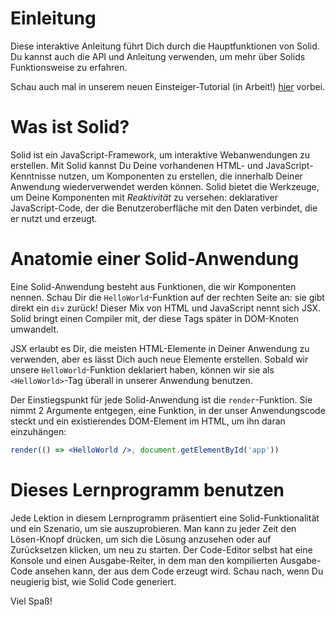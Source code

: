 # Einleitung

Diese interaktive Anleitung führt Dich durch die Hauptfunktionen von Solid. Du kannst auch die API und Anleitung verwenden, um mehr über Solids Funktionsweise zu erfahren.

Schau auch mal in unserem neuen Einsteiger-Tutorial (in Arbeit!) [hier](https://docs.solidjs.com/tutorials/getting-started-with-solid/) vorbei.

# Was ist Solid?

Solid ist ein JavaScript-Framework, um interaktive Webanwendungen zu erstellen.
Mit Solid kannst Du Deine vorhandenen HTML- und JavaScript-Kenntnisse nutzen, um Komponenten zu erstellen, die innerhalb Deiner Anwendung wiederverwendet werden können.
Solid bietet die Werkzeuge, um Deine Komponenten mit _Reaktivität_ zu versehen: deklarativer JavaScript-Code, der die Benutzeroberfläche mit den Daten verbindet, die er nutzt und erzeugt.

# Anatomie einer Solid-Anwendung

Eine Solid-Anwendung besteht aus Funktionen, die wir Komponenten nennen. Schau Dir die `HelloWorld`-Funktion auf der rechten Seite an: sie gibt direkt ein `div` zurück! Dieser Mix von HTML und JavaScript nennt sich JSX. Solid bringt einen Compiler mit, der diese Tags später in DOM-Knoten umwandelt.

JSX erlaubt es Dir, die meisten HTML-Elemente in Deiner Anwendung zu verwenden, aber es lässt Dich auch neue Elemente erstellen. Sobald wir unsere `HelloWorld`-Funktion deklariert haben, können wir sie als `<HelloWorld>`-Tag überall in unserer Anwendung benutzen.

Der Einstiegspunkt für jede Solid-Anwendung ist die `render`-Funktion. Sie nimmt 2 Argumente entgegen, eine Funktion, in der unser Anwendungscode steckt und ein existierendes DOM-Element im HTML, um ihn daran einzuhängen:

```jsx
render(() => <HelloWorld />, document.getElementById('app'))
```

# Dieses Lernprogramm benutzen

Jede Lektion in diesem Lernprogramm präsentiert eine Solid-Funktionalität und ein Szenario, um sie auszuprobieren. Man kann zu jeder Zeit den Lösen-Knopf drücken, um sich die Lösung anzusehen oder auf Zurücksetzen klicken, um neu zu starten. Der Code-Editor selbst hat eine Konsole und einen Ausgabe-Reiter, in dem man den kompilierten Ausgabe-Code ansehen kann, der aus dem Code erzeugt wird. Schau nach, wenn Du neugierig bist, wie Solid Code generiert.

Viel Spaß!
